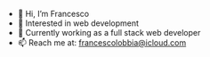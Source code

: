 - 👋 Hi, I’m Francesco 
- 💫 Interested in web development  
- 👥 Currently working as a full stack web developer
- 📫 Reach me at: francescolobbia@icloud.com


<!---
FraLobbia/FraLobbia is a ✨ special ✨ repository because its `README.md` (this file) appears on your GitHub profile.
You can click the Preview link to take a look at your changes.
--->
